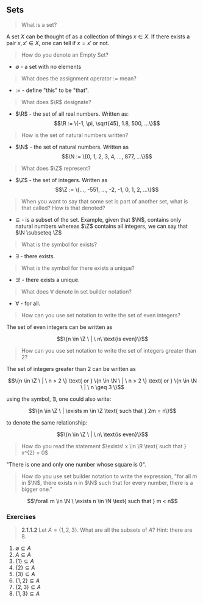 ## Sets

> What is a set?

A set $X$ can be thought of as a collection of things $x \in  X$.
If there exists a pair $x, x' \in X$, one can tell if $x = x'$ or not.

> How do you denote an Empty Set?

- $\emptyset$ - a set with no elements

> What does the assignment operator $:=$ mean?

- $:=$ - define "this" to be "that".

> What does $\R$ designate?

- $\R$ - the set of all real numbers.
Written as:
$$\R := \{-1, \pi, \sqrt{45}, 1.8, 500, ...\}$$

> How is the set of natural numbers written?

- $\N$ - the set of natural numbers.
Written as 
$$\N := \{0, 1, 2, 3, 4, ..., 877, ...\}$$

> What does $\Z$ represent?

- $\Z$ - the set of integers.
Written as 
$$\Z := \{..., -551, ..., -2, -1, 0, 1, 2, ...\}$$

> When you want to say that some set is part of another set, what is that called? How is that denoted?

- $\subseteq$ - is a subset of the set.
Example, given that $\N$, contains only natural numbers whereas $\Z$ contains all integers, we can say that $\N \subseteq \Z$

> What is the symbol for exists?

- $\exists$ - there exists.

> What is the symbol for there exists a unique?

- $\exists!$ - there exists a unique.

> What does $\forall$ denote in set builder notation?

- $\forall$ - for all.

> How can you use set notation to write the set of even integers?

The set of even integers can be written as 

$$\{n \in \Z \ | \  n\ \text{is even}\}$$

> How can you use set notation to write the set of integers greater than 2?

The set of integers greater than $2$ can be written as

$$\{n \in \Z \ | \ n > 2 \} \text{ or } 
\{n \in \N \ | \ n > 2 \} \text{ or }
\{n \in \N \ | \ n \geq 3 \}$$

using the symbol, $\exists$, one could also write:

$$\{n \in \Z \ | \exists m \in \Z \text{ such that } 2m = n\}$$

to denote the same relationship:

$$\{n \in \Z \ | \  n\ \text{is even}\}$$

> How do you read the statement $\exists! x \in \R \text{ such that } x^{2} = 0$

"There is one and only one number whose square is $0$".

> How do you use set builder notation to write the expression, "for all $m$ in $\N$, there exists $n$ in $\N$ such that for every number, there is a bigger one."

$$\forall m \in \N \ \exists n \in \N \text{ such that } m < n$$

### Exercises

> **2.1.1.2** Let $A = \{1, 2, 3\}$. 
What are all the subsets of $A$?
Hint: there are $8$.

1. $\emptyset \subseteq A$
2. $A \subseteq A$
3. $\{1\} \subseteq A$ 
4. $\{2\} \subseteq A$ 
5. $\{3\} \subseteq A$ 
6. $\{1, 2\} \subseteq A$ 
7. $\{2, 3\} \subseteq A$ 
8. $\{1, 3\} \subseteq A$ 

